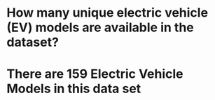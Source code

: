 # How many unique electric vehicle (EV) models are available in the dataset?

# There are 159 Electric Vehicle Models in this data set 


